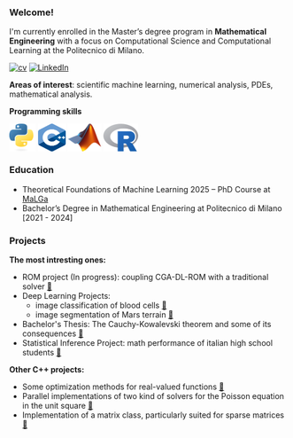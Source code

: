 ### Welcome! 
I'm currently enrolled in the Master’s degree program in __Mathematical Engineering__ with a focus on Computational Science and Computational Learning at the Politecnico di Milano. 

[![cv](https://img.shields.io/badge/CV-📝_read-blue)](https://github.com/alessandropedone/cv/blob/main/cv.pdf)
[![LinkedIn](https://img.shields.io/badge/LinkedIn-👥_connect-blue?logo=linkedin)](https://www.linkedin.com/in/alessandro-pedone-58288a368/)

__Areas of interest__: scientific machine learning, numerical analysis, PDEs, mathematical analysis.

__Programming skills__ 

<span style="white-space: nowrap;">
  <img src="./img/ptyhon.png" alt="Python Logo" width="48" height="50" style="vertical-align: middle;"/>
  <img src="./img/c++.svg" alt="C++ Logo" width="50" height="50" style="vertical-align: middle;"/>
  <img src="./img/matlab.png" alt="MATLAB Logo" width="60" height="50" style="vertical-align: middle;"/>
  <img src="./img/r.png" alt="R Logo" width="63" height="50" style="vertical-align: middle;"/>
  </span>


### Education
- Theoretical Foundations of Machine Learning 2025 – PhD Course at [MaLGa](https://malga.unige.it/) 
- Bachelor’s Degree in Mathematical Engineering at Politecnico di Milano [2021 - 2024]

### Projects
__The most intresting ones:__
- ROM project (In progress): coupling CGA-DL-ROM with a traditional solver [🔗](https://github.com/alessandropedone/coupling-DL-ROM)
- Deep Learning Projects: 
  - image classification of blood cells [🔗](https://github.com/alessandropedone/anndl-hw1) 
  - image segmentation of Mars terrain [🔗](https://github.com/alessandropedone/anndl-hw2)
- Bachelor's Thesis: The Cauchy-Kowalevski theorem and some of its consequences [🔗](https://github.com/alessandropedone/cauchy-kowalevski-theorem)
- Statistical Inference Project: math performance of italian high school students [🔗](https://github.com/alessandropedone/statistical-inference-project)

__Other C++ projects:__
- Some optimization methods for real-valued functions [🔗](https://github.com/alessandropedone/real-function-optimization) 
- Parallel implementations of two kind of solvers for the Poisson equation in the unit square  [🔗](https://github.com/alessandropedone/laplacian-unit-square) 
- Implementation of a matrix class, particularly suited for sparse matrices [🔗](https://github.com/alessandropedone/sparse-matrix)

